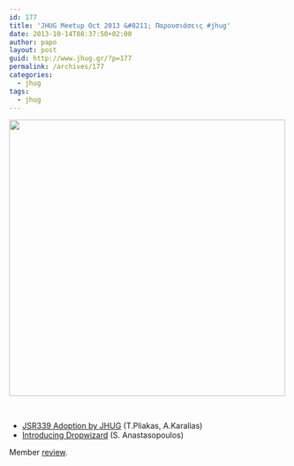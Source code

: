 ```yaml
---
id: 177
title: 'JHUG Meetup Oct 2013 &#8211; Παρουσιάσεις #jhug'
date: 2013-10-14T08:37:50+02:00
author: papo
layout: post
guid: http://www.jhug.gr/?p=177
permalink: /archives/177
categories:
  - jhug
tags:
  - jhug
---
```

<img class="aligncenter" alt="" src="https://4.bp.blogspot.com/-lkOZOl0cGEw/Ulq1OF7EW6I/AAAAAAAABng/raM31arxrFI/s1600/photo+2.JPG" width="500" height="500" />

&nbsp;

  * [JSR339 Adoption by JHUG](https://docs.google.com/file/d/0B8YdsOpR5wl1SXE2RUx2N0lHaEU/edit?usp=sharing) (T.Pliakas, A.Karalias)
  * [Introducing Dropwizard](https://speakerdeck.com/anastasop/dropwizard) (S. Anastasopoulos)

Member [review](http://javapapo.blogspot.gr/2013/10/jhug-meetup-oct-2013.html).